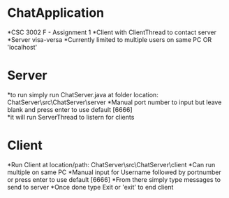 # ChatApplication
*CSC 3002 F - Assignment 1
*Client with ClientThread to contact server
*Server visa-versa
*Currently limited to multiple users on same PC OR 'localhost'

# Server 
*to run simply run ChatServer.java at folder location: ChatServer\src\ChatServer\server
*Manual port number to input but leave blank and press enter to use default [6666]  
*it will run ServerThread to listern for clients 

# Client 
*Run Client at location/path: ChatServer\src\ChatServer\client
*Can run multiple on same PC
*Manual input for Username followed by portnumber or press enter to use default [6666]
*From there simply type messages to send to server 
*Once done type Exit or 'exit' to end client
